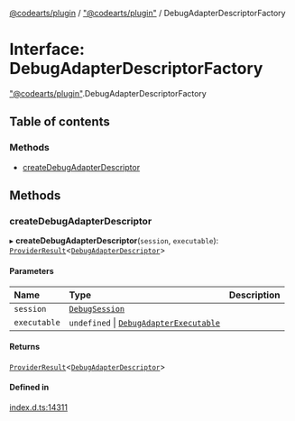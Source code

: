 [@codearts/plugin](../README.md) / ["@codearts/plugin"](../modules/_codearts_plugin_.md) / DebugAdapterDescriptorFactory

# Interface: DebugAdapterDescriptorFactory

["@codearts/plugin"](../modules/_codearts_plugin_.md).DebugAdapterDescriptorFactory

## Table of contents

### Methods

- [createDebugAdapterDescriptor](codearts_plugin_.DebugAdapterDescriptorFactory.md#createdebugadapterdescriptor)

## Methods

### createDebugAdapterDescriptor

▸ **createDebugAdapterDescriptor**(`session`, `executable`): [`ProviderResult`](../modules/_codearts_plugin_.md#providerresult)<[`DebugAdapterDescriptor`](../modules/_codearts_plugin_.md#debugadapterdescriptor)\>

#### Parameters

| Name | Type | Description |
| :------ | :------ | :------ |
| `session` | [`DebugSession`](codearts_plugin_.DebugSession.md) |  |
| `executable` | `undefined` \| [`DebugAdapterExecutable`](../classes/codearts_plugin_.DebugAdapterExecutable.md) |  |

#### Returns

[`ProviderResult`](../modules/_codearts_plugin_.md#providerresult)<[`DebugAdapterDescriptor`](../modules/_codearts_plugin_.md#debugadapterdescriptor)\>

#### Defined in

[index.d.ts:14311](https://github.com/huaweicloud/cloudide-plugin-api/blob/03c74e5/index.d.ts#L14311)
